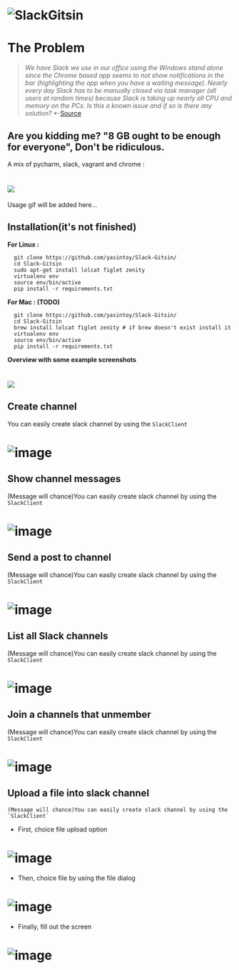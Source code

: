 # ![SlackGitsin](screen_shots/logo.jpg)

The Problem
=================

> *We have Slack we use in our office using the Windows stand alone since the Chrome based app seems to not show notifications in the bar (highlighting the app when you have a waiting message).*
> *Nearly every day Slack has to be manually closed via task manager (all users at random times) because Slack is taking up nearly all CPU and memory on the PCs.*
> *Is this a known issue and if so is there any solution?*
> *-[Source](https://www.reddit.com/r/Slack/comments/3fy494/slack_taking_up_a_lot_of_system_resources/)

## Are you kidding me? "8 GB ought to be enough for everyone", Don't be ridiculous.

A mix of pycharm, slack, vagrant and chrome : 
# ![](screen_shots/marcosmemory.jpg)


Usage gif will be added here...

## Installation(it's not finished)
**For Linux :**
```
  git clone https://github.com/yasintoy/Slack-Gitsin/
  cd Slack-Gitsin
  sudo apt-get install lolcat figlet zenity
  virtualenv env
  source env/bin/active
  pip install -r requirements.txt 

```

**For Mac : (TODO)** 
```
  git clone https://github.com/yasintoy/Slack-Gitsin/
  cd Slack-Gitsin
  brew install lolcat figlet zenity # if brew doesn't exist install it
  virtualenv env
  source env/bin/active
  pip install -r requirements.txt 

```

**Overview with some example screenshots**

# ![](screen_shots/overview.png)


## Create channel

   You can easily create slack channel by using the `SlackClient`

# ![image](screen_shots/channel_create_screen.png)

## Show channel messages

   (Message will chance)You can easily create slack channel by using the `SlackClient`

# ![image](screen_shots/history_screen.png)

## Send a post to channel

   (Message will chance)You can easily create slack channel by using the `SlackClient`

# ![image](screen_shots/channel_post_screen.png)


## List all Slack channels

   (Message will chance)You can easily create slack channel by using the `SlackClient`

# ![image](screen_shots/channel_list_screen.png)

## Join a channels that unmember

   (Message will chance)You can easily create slack channel by using the `SlackClient`

# ![image](screen_shots/channel_join_screen.png)


## Upload a file into slack channel

    (Message will chance)You can easily create slack channel by using the `SlackClient`

- First, choice file upload option
# ![image](screen_shots/upload_file_menu.png)

- Then, choice file by using the file dialog
# ![image](screen_shots/opened_file_dialog.png)

- Finally, fill out the screen
# ![image](screen_shots/file_upload_process.png)

